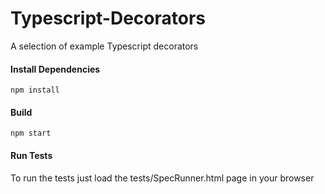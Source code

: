 # Typescript-Decorators
A selection of example Typescript decorators

#### Install Dependencies
    npm install
    
#### Build
    npm start
    
#### Run Tests

To run the tests just load the tests/SpecRunner.html page in your browser
